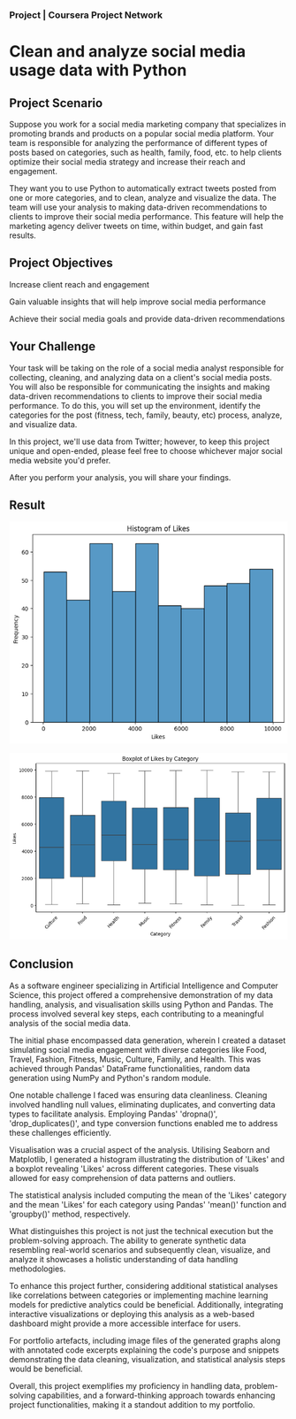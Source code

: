 ### Project | Coursera Project Network

# Clean and analyze social media usage data with Python

## Project Scenario

Suppose you work for a social media marketing company that specializes in promoting brands and products on a popular social media platform. Your team is responsible for analyzing the performance of different types of posts based on categories, such as health, family, food, etc. to help clients optimize their social media strategy and increase their reach and engagement.

They want you to use Python to automatically extract tweets posted from one or more categories, and to clean, analyze and visualize the data. The team will use your analysis to making data-driven recommendations to clients to improve their social media performance. This feature will help the marketing agency deliver tweets on time, within budget, and gain fast results.

## Project Objectives

Increase client reach and engagement

Gain valuable insights that will help improve social media performance

Achieve their social media goals and provide data-driven recommendations

## Your Challenge

Your task will be taking on the role of a social media analyst responsible for collecting, cleaning, and analyzing data on a client's social media posts. You will also be responsible for communicating the insights and making data-driven recommendations to clients to improve their social media performance. To do this, you will set up the environment, identify the categories for the post (fitness, tech, family, beauty, etc) process, analyze, and visualize data.

In this project, we'll use data from Twitter; however, to keep this project unique and open-ended, please feel free to choose whichever major social media website you'd prefer.

After you perform your analysis, you will share your findings.

## Result

![Histogram of likes](histogram-of-likes.png)

![Boxplot of Likes by Category](boxplot-of-likes-by-category.png)

## Conclusion

As a software engineer specializing in Artificial Intelligence and Computer Science, this project offered a comprehensive demonstration of my data handling, analysis, and visualisation skills using Python and Pandas. The process involved several key steps, each contributing to a meaningful analysis of the social media data.

The initial phase encompassed data generation, wherein I created a dataset simulating social media engagement with diverse categories like Food, Travel, Fashion, Fitness, Music, Culture, Family, and Health. This was achieved through Pandas' DataFrame functionalities, random data generation using NumPy and Python's random module.

One notable challenge I faced was ensuring data cleanliness. Cleaning involved handling null values, eliminating duplicates, and converting data types to facilitate analysis. Employing Pandas' 'dropna()', 'drop_duplicates()', and type conversion functions enabled me to address these challenges efficiently.

Visualisation was a crucial aspect of the analysis. Utilising Seaborn and Matplotlib, I generated a histogram illustrating the distribution of 'Likes' and a boxplot revealing 'Likes' across different categories. These visuals allowed for easy comprehension of data patterns and outliers.

The statistical analysis included computing the mean of the 'Likes' category and the mean 'Likes' for each category using Pandas' 'mean()' function and 'groupby()' method, respectively.

What distinguishes this project is not just the technical execution but the problem-solving approach. The ability to generate synthetic data resembling real-world scenarios and subsequently clean, visualize, and analyze it showcases a holistic understanding of data handling methodologies.

To enhance this project further, considering additional statistical analyses like correlations between categories or implementing machine learning models for predictive analytics could be beneficial. Additionally, integrating interactive visualizations or deploying this analysis as a web-based dashboard might provide a more accessible interface for users.

For portfolio artefacts, including image files of the generated graphs along with annotated code excerpts explaining the code's purpose and snippets demonstrating the data cleaning, visualization, and statistical analysis steps would be beneficial.

Overall, this project exemplifies my proficiency in handling data, problem-solving capabilities, and a forward-thinking approach towards enhancing project functionalities, making it a standout addition to my portfolio.
